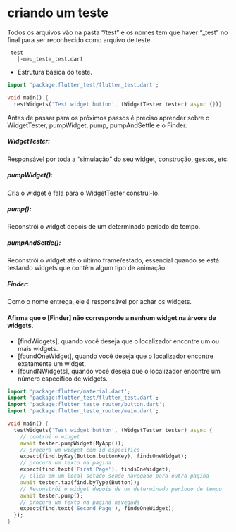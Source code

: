 # criando um teste

Todos os arquivos vão na pasta “/test” e os nomes tem que haver “_test” no final para ser reconhecido como arquivo de teste.
```
-test
   |-meu_teste_test.dart
```
- Estrutura básica do teste.
```dart
import 'package:flutter_test/flutter_test.dart';

void main() {
  testWidgets('Test widget button', (WidgetTester tester) async {})}
```
Antes de passar para os próximos passos é preciso aprender sobre o WidgetTester, pumpWidget, pump, pumpAndSettle e o Finder.
<h5>WidgetTester:</h5> Responsável por toda a “simulação” do seu widget, construção, gestos, etc.
<h5>pumpWidget():</h5> Cria o widget e fala para o WidgetTester construí-lo.
<h5>pump():</h5> Reconstrói o widget depois de um determinado período de tempo.
<h5>pumpAndSettle():</h5> Reconstrói o widget até o último frame/estado, essencial quando se está testando widgets que contêm algum tipo de animação.
<h5>Finder:</h5> Como o nome entrega, ele é responsável por achar os widgets.


#### Afirma que o [Finder] não corresponde a nenhum widget na árvore de widgets.

- [findWidgets], quando você deseja que o localizador encontre um ou mais widgets.
- [foundOneWidget], quando você deseja que o localizador encontre exatamente um widget.
- [foundNWidgets], quando você deseja que o localizador encontre um número específico de widgets.

```dart
import 'package:flutter/material.dart';
import 'package:flutter_test/flutter_test.dart';
import 'package:flutter_teste_router/button.dart';
import 'package:flutter_teste_router/main.dart';

void main() {
  testWidgets('Test widget button', (WidgetTester tester) async {
    // controi o widget
    await tester.pumpWidget(MyApp());
    // procura um widget com id especifico
    expect(find.byKey(Button.buttonKey), findsOneWidget);
    // procura um texto na pagina
    expect(find.text('First Page'), findsOneWidget);
    // clica em um local setado sendo navegado para outra pagina
    await tester.tap(find.byType(Button));
    // Reconstrói o widget depois de um determinado período de tempo
    await tester.pump();
    // procura um texto na pagina navegada
    expect(find.text('Second Page'), findsOneWidget);
  });
}
```
